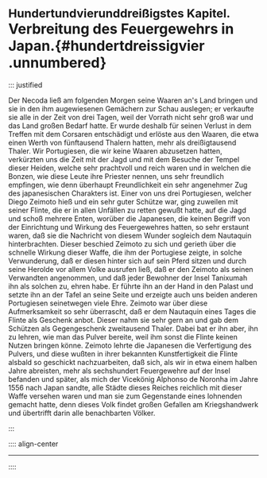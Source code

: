# <small>Hundertundvierunddreißigstes Kapitel.</small><br />Verbreitung des Feuergewehrs in Japan.{#hundertdreissigvier .unnumbered}

::: justified

Der Necoda ließ am folgenden Morgen seine Waaren an's Land bringen und sie in
den ihm augewiesenen Gemächern zur Schau auslegen; er verkaufte sie alle in der
Zeit von drei Tagen, weil der Vorrath nicht sehr groß war und das Land großen
Bedarf hatte. Er wurde deshalb für seinen Verlust in dem Treffen mit dem
Corsaren entschädigt und erlöste aus den Waaren, die etwa einen Werth von
fünftausend Thalern hatten, mehr als dreißigtausend Thaler. Wir Portugiesen, die
wir keine Waaren abzusetzen hatten, verkürzten uns die Zeit mit der Jagd und mit
dem Besuche der Tempel dieser Heiden, welche sehr prachtvoll und reich waren und
in welchen die Bonzen, wie diese Leute ihre Priester nennen, uns sehr freundlich
empfingen, wie denn überhaupt Freundlichkeit ein sehr angenehmer Zug des
japanesischen Charakters ist. Einer von uns drei Portugiesen, welcher Diego
Zeimoto hieß und ein sehr guter Schütze war, ging zuweilen mit seiner Flinte,
die er in allen Unfällen zu retten gewußt hatte, auf die Jagd und schoß mehrere
Enten, worüber die Japanesen, die keinen Begriff von der Einrichtung und Wirkung
des Feuergewehres hatten, so sehr erstaunt waren, daß sie die Nachricht von
diesem Wunder sogleich dem Nautaquin hinterbrachten. Dieser beschied Zeimoto zu
sich und gerieth über die schnelle Wirkung dieser Waffe, die ihm der Portugiese
zeigte, in solche Verwunderung, daß er diesen hinter sich auf sein Pferd sitzen
und durch seine Herolde vor allem Volke ausrufen ließ, daß er den Zeimoto als
seinen Verwandten angenommen, und daß jeder Bewohner der Insel Tanixumah ihn als
solchen zu, ehren habe. Er führte ihn an der Hand in den Palast und setzte ihn
an der Tafel an seine Seite und erzeigte auch uns beiden anderen Portugiesen
seinetwegen viele Ehre. Zeimoto war über diese Aufmerksamkeit so sehr
überrascht, daß er dem Nautaquin eines Tages die Flinte als Geschenk anbot.
Dieser nahm sie sehr gern an und gab dem Schützen als Gegengeschenk zweitausend
Thaler. Dabei bat er ihn aber, ihn zu lehren, wie man das Pulver bereite, weil
ihm sonst die Flinte keinen Nutzen bringen könne. Zeimoto lehrte die Japanesen
die Verfertigung des Pulvers, und diese wußten in ihrer bekannten
Kunstfertigkeit die Flinte alsbald so geschickt nachzuarbeiten, daß sich, als
wir in etwa einem halben Jahre abreisten, mehr als sechshundert Feuergewehre auf
der Insel befanden und später, als mich der Vicekönig Alphonso de Noronha im
Jahre 1556 nach Japan sandte, alle Städte dieses Reiches reichlich mit dieser
Waffe versehen waren und man sie zum Gegenstande eines lohnenden gemacht hatte,
denn dieses Volk findet großen Gefallen am Kriegshandwerk und übertrifft darin
alle benachbarten Völker.


:::


:::: align-center
****
::::
